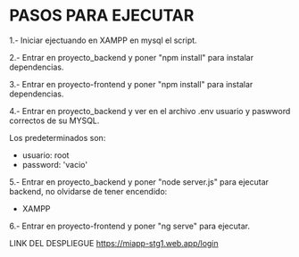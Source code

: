 # PASOS PARA EJECUTAR

1.- Iniciar ejectuando en XAMPP en mysql el script.

2.- Entrar en proyecto_backend y poner "npm install" para instalar dependencias.

3.- Entrar en proyecto-frontend y poner "npm install" para instalar dependencias.

4.- Entrar en proyecto_backend y ver en el archivo .env usuario y paswword correctos de su MYSQL.

Los predeterminados son:

- usuario: root
- password: 'vacio'

5.- Entrar en proyecto_backend y poner "node server.js" para ejecutar backend, no olvidarse de tener encendido:

- XAMPP

6.- Entrar en proyecto-frontend y poner "ng serve" para ejecutar.

LINK DEL DESPLIEGUE 
https://miapp-stg1.web.app/login
